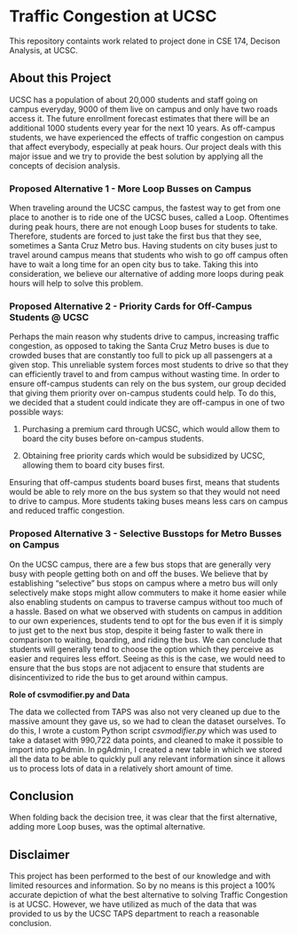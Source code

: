 # Traffic Congestion at UCSC
This repository containts work related to project done in CSE 174, Decison Analysis, at UCSC.

## About this Project
UCSC has a population of about 20,000 students and staff going on campus everyday, 9000 of them live on campus and only have two roads access it. The future enrollment forecast estimates that there will be an additional 1000 students every year for the next 10 years. As off-campus students, we have experienced the effects of traffic congestion on campus that affect everybody, especially at peak hours. Our project deals with this major issue and we try to provide the best solution by applying all the concepts of decision analysis. 

### Proposed Alternative 1 - More Loop Busses on Campus
When traveling around the UCSC campus, the fastest way to get from one place to another is to ride one of the UCSC buses, called a Loop. Oftentimes during peak hours, there are not enough Loop buses for students to take. Therefore, students are forced to just take the first bus that they see, sometimes a Santa Cruz Metro bus. Having students on city buses just to travel around campus means that students who wish to go off campus often have to wait a long time for an
open city bus to take. Taking this into consideration, we believe our alternative of adding more loops during peak hours
will help to solve this problem.

### Proposed Alternative 2 - Priority Cards for Off-Campus Students @ UCSC
Perhaps the main reason why students drive to campus, increasing traffic congestion, as opposed to taking the Santa Cruz Metro buses is due to crowded buses that are constantly too full to pick up all passengers at a given stop. This unreliable system forces most students to drive so that they can efficiently travel to and from campus without wasting time. In order to ensure off-campus students can rely on the bus system, our group decided that giving them priority over on-campus students could help. To do this, we decided that a student could indicate they are off-campus in one of two possible ways: 

  1. Purchasing a premium card through UCSC, which would allow them to board the city buses before on-campus students.

  2. Obtaining free priority cards which would be subsidized by UCSC, allowing them to board city buses first. 

Ensuring that off-campus students board buses first, means that students would be able to rely more on the bus system so that they would not need to drive to campus. More students taking buses means less cars on campus and reduced traffic congestion.

### Proposed Alternative 3 - Selective Busstops for Metro Busses on Campus
On the UCSC campus, there are a few bus stops that are generally very busy with people getting both on and off the buses. We
believe that by establishing “selective” bus stops on campus where a metro bus will only selectively make stops might allow commuters to make it home easier while also enabling students on campus to traverse campus without too much of a hassle. Based on what we observed with students on campus in addition to our own experiences, students tend to opt for the bus even if it is simply to just get to the next bus stop, despite it being faster to walk there in comparison to waiting, boarding, and riding the bus. We can conclude that students will generally tend to choose the option which they perceive as easier and requires less effort. Seeing as this is the case, we would need to ensure that the bus stops are not adjacent to ensure that students are disincentivized to ride the bus to get around within campus.

**Role of csvmodifier.py and Data**

The data we collected from TAPS was also not very cleaned up due to the massive amount they gave us, so we had to clean the dataset ourselves. To do this, I wrote a custom Python script *csvmodifier.py* which was used to take a dataset with 990,722 data points, and cleaned to make it possible to import into pgAdmin. In pgAdmin, I created a new table in which we stored
all the data to be able to quickly pull any relevant information since it allows us to process lots of data in a relatively short amount of time.

## Conclusion
When folding back the decision tree, it was clear that the first alternative, adding more Loop buses, was the optimal alternative.

## Disclaimer
This project has been performed to the best of our knowledge and with limited resources and information. So by no means is this project a 100% accurate depiction of what the best alternative to solving Traffic Congestion is at UCSC. However, we have utilized as much of the data that was provided to us by the UCSC TAPS department to reach a reasonable conclusion. 
